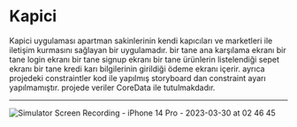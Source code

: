 # Kapici
 
Kapici uygulaması apartman sakinlerinin kendi kapıcıları ve marketleri ile iletişim kurmasını sağlayan bir uygulamadır.
bir tane ana karşılama ekranı 
bir tane login ekranı
bir tane signup ekranı
bir tane ürünlerin listelendiği sepet ekranı 
bir tane kredi karı bilgilerinin girildiği ödeme ekranı içerir.
ayrıca projedeki constraintler kod ile yapılmış storyboard dan constraint ayarı yapılmamıştır.
projede  veriler CoreData ile tutulmakdadır.


-------------


![Simulator Screen Recording - iPhone 14 Pro - 2023-03-30 at 02 46 45](https://user-images.githubusercontent.com/110934008/228692395-b7677146-f5ab-4d6c-904c-c985a770b756.gif)
